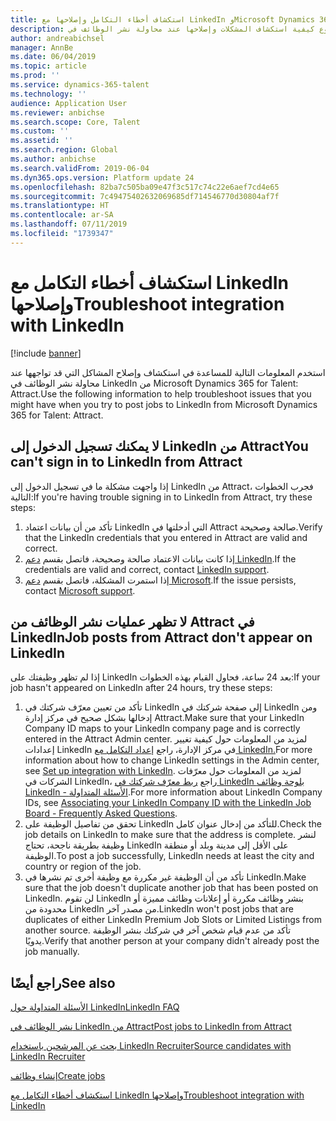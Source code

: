 ```yaml
---
title: استكشاف أخطاء التكامل وإصلاحها مع LinkedIn وMicrosoft Dynamics 365 for Talent - Attract
description: يوضح هذا الموضوع كيفية استكشاف المشكلات وإصلاحها عند محاولة نشر الوظائف في LinkedIn من Microsoft Dynamics 365 for Talent - Attract.
author: andreabichsel
manager: AnnBe
ms.date: 06/04/2019
ms.topic: article
ms.prod: ''
ms.service: dynamics-365-talent
ms.technology: ''
audience: Application User
ms.reviewer: anbichse
ms.search.scope: Core, Talent
ms.custom: ''
ms.assetid: ''
ms.search.region: Global
ms.author: anbichse
ms.search.validFrom: 2019-06-04
ms.dyn365.ops.version: Platform update 24
ms.openlocfilehash: 82ba7c505ba09e47f3c517c74c22e6aef7cd4e65
ms.sourcegitcommit: 7c49475402632069685df714546770d30804af7f
ms.translationtype: HT
ms.contentlocale: ar-SA
ms.lasthandoff: 07/11/2019
ms.locfileid: "1739347"
---
```

# <a name="troubleshoot-integration-with-linkedin"></a><span data-ttu-id="a99fb-103">استكشاف أخطاء التكامل مع LinkedIn وإصلاحها</span><span class="sxs-lookup"><span data-stu-id="a99fb-103">Troubleshoot integration with LinkedIn</span></span>

[!include [banner](../includes/banner.md)]

<span data-ttu-id="a99fb-104">استخدم المعلومات التالية للمساعدة في استكشاف وإصلاح المشاكل التي قد تواجهها عند محاولة نشر الوظائف في LinkedIn من Microsoft Dynamics 365 for Talent: Attract.</span><span class="sxs-lookup"><span data-stu-id="a99fb-104">Use the following information to help troubleshoot issues that you might have when you try to post jobs to LinkedIn from Microsoft Dynamics 365 for Talent: Attract.</span></span>

## <a name="you-cant-sign-in-to-linkedin-from-attract"></a><span data-ttu-id="a99fb-105">لا يمكنك تسجيل الدخول إلى LinkedIn من Attract</span><span class="sxs-lookup"><span data-stu-id="a99fb-105">You can't sign in to LinkedIn from Attract</span></span>

<span data-ttu-id="a99fb-106">إذا واجهت مشكلة ما في تسجيل الدخول إلى LinkedIn من Attract، فجرب الخطوات التالية:</span><span class="sxs-lookup"><span data-stu-id="a99fb-106">If you're having trouble signing in to LinkedIn from Attract, try these steps:</span></span>

1. <span data-ttu-id="a99fb-107">تأكد من أن بيانات اعتماد LinkedIn التي أدخلتها في Attract صالحة وصحيحة.</span><span class="sxs-lookup"><span data-stu-id="a99fb-107">Verify that the LinkedIn credentials that you entered in Attract are valid and correct.</span></span>
2. <span data-ttu-id="a99fb-108">إذا كانت بيانات الاعتماد صالحة وصحيحة، فاتصل بقسم [دعم LinkedIn](https://www.linkedin.com/help/linkedin).</span><span class="sxs-lookup"><span data-stu-id="a99fb-108">If the credentials are valid and correct, contact [LinkedIn support](https://www.linkedin.com/help/linkedin).</span></span>
3. <span data-ttu-id="a99fb-109">إذا استمرت المشكلة، فاتصل بقسم [دعم Microsoft](./talent-support.md).</span><span class="sxs-lookup"><span data-stu-id="a99fb-109">If the issue persists, contact [Microsoft support](./talent-support.md).</span></span>

## <a name="job-posts-from-attract-dont-appear-on-linkedin"></a><span data-ttu-id="a99fb-110">لا تظهر عمليات نشر الوظائف من Attract في LinkedIn</span><span class="sxs-lookup"><span data-stu-id="a99fb-110">Job posts from Attract don't appear on LinkedIn</span></span>

<span data-ttu-id="a99fb-111">إذا لم تظهر وظيفتك على LinkedIn بعد 24 ساعة، فحاول القيام بهذه الخطوات:</span><span class="sxs-lookup"><span data-stu-id="a99fb-111">If your job hasn't appeared on LinkedIn after 24 hours, try these steps:</span></span>

1. <span data-ttu-id="a99fb-112">تأكد من تعيين معرّف شركتك في LinkedIn إلى صفحة شركتك في LinkedIn ومن إدخالها بشكل صحيح في مركز إدارة Attract.</span><span class="sxs-lookup"><span data-stu-id="a99fb-112">Make sure that your LinkedIn Company ID maps to your LinkedIn company page and is correctly entered in the Attract Admin center.</span></span> <span data-ttu-id="a99fb-113">لمزيد من المعلومات حول كيفية تغيير إعدادات LinkedIn في مركز الإدارة، راجع [إعداد التكامل مع LinkedIn.](attract-admin-linkedin.md)</span><span class="sxs-lookup"><span data-stu-id="a99fb-113">For more information about how to change LinkedIn settings in the Admin center, see [Set up integration with LinkedIn](attract-admin-linkedin.md).</span></span> <span data-ttu-id="a99fb-114">لمزيد من المعلومات حول معرّفات الشركات في LinkedIn، راجع [ربط معرّف شركتك في LinkedIn بلوحة وظائف LinkedIn - الأسئلة المتداولة](https://www.linkedin.com/help/linkedin/answer/98972).</span><span class="sxs-lookup"><span data-stu-id="a99fb-114">For more information about LinkedIn Company IDs, see [Associating your LinkedIn Company ID with the LinkedIn Job Board - Frequently Asked Questions](https://www.linkedin.com/help/linkedin/answer/98972).</span></span>
2. <span data-ttu-id="a99fb-115">تحقق من تفاصيل الوظيفة على LinkedIn للتأكد من إدخال عنوان كامل.</span><span class="sxs-lookup"><span data-stu-id="a99fb-115">Check the job details on LinkedIn to make sure that the address is complete.</span></span> <span data-ttu-id="a99fb-116">لنشر وظيفة بطريقة ناجحة، تحتاج LinkedIn على الأقل إلى مدينة وبلد أو منطقة الوظيفة.</span><span class="sxs-lookup"><span data-stu-id="a99fb-116">To post a job successfully, LinkedIn needs at least the city and country or region of the job.</span></span>
3. <span data-ttu-id="a99fb-117">تأكد من أن الوظيفة غير مكررة مع وظيفة أخرى تم نشرها في LinkedIn.</span><span class="sxs-lookup"><span data-stu-id="a99fb-117">Make sure that the job doesn't duplicate another job that has been posted on LinkedIn.</span></span> <span data-ttu-id="a99fb-118">لن تقوم LinkedIn بنشر وظائف مكررة أو إعلانات وظائف مميزة أو محدودة من LinkedIn من مصدر آخر.</span><span class="sxs-lookup"><span data-stu-id="a99fb-118">LinkedIn won't post jobs that are duplicates of either LinkedIn Premium Job Slots or Limited Listings from another source.</span></span> <span data-ttu-id="a99fb-119">تأكد من عدم قيام شخص آخر في شركتك بنشر الوظيفة يدويًا.</span><span class="sxs-lookup"><span data-stu-id="a99fb-119">Verify that another person at your company didn't already post the job manually.</span></span>

## <a name="see-also"></a><span data-ttu-id="a99fb-120">راجع أيضًا</span><span class="sxs-lookup"><span data-stu-id="a99fb-120">See also</span></span>

[<span data-ttu-id="a99fb-121">الأسئلة المتداولة حول LinkedIn</span><span class="sxs-lookup"><span data-stu-id="a99fb-121">LinkedIn FAQ</span></span>](./attract-linkedin-faq.md)

[<span data-ttu-id="a99fb-122">نشر الوظائف في LinkedIn من Attract</span><span class="sxs-lookup"><span data-stu-id="a99fb-122">Post jobs to LinkedIn from Attract</span></span>](./attract-post-jobs-to-linkedin.md)

[<span data-ttu-id="a99fb-123">بحث عن المرشحين باستخدام LinkedIn Recruiter</span><span class="sxs-lookup"><span data-stu-id="a99fb-123">Source candidates with LinkedIn Recruiter</span></span>](./attract-linkedin-recruiter.md)

[<span data-ttu-id="a99fb-124">إنشاء وظائف</span><span class="sxs-lookup"><span data-stu-id="a99fb-124">Create jobs</span></span>](./creating-jobs-attract.md)

[<span data-ttu-id="a99fb-125">استكشاف أخطاء التكامل مع LinkedIn وإصلاحها</span><span class="sxs-lookup"><span data-stu-id="a99fb-125">Troubleshoot integration with LinkedIn</span></span>](./attract-troubleshoot-linkedin.md)
